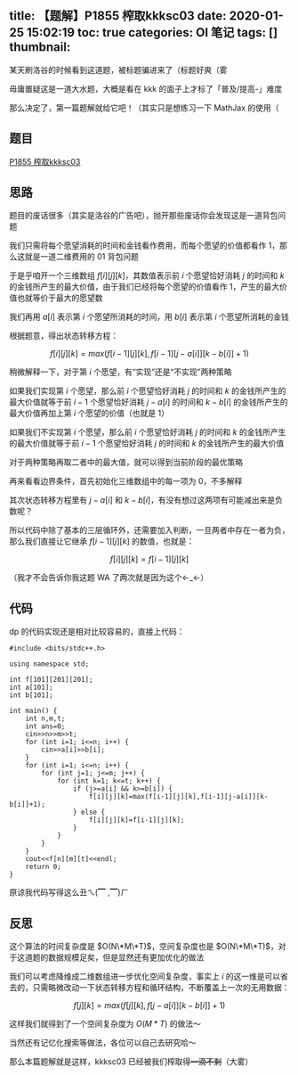 title: 【题解】P1855 榨取kkksc03
date: 2020-01-25 15:02:19
toc: true
categories: OI 笔记
tags: []
thumbnail: 
---
某天刷洛谷的时候看到这道题，被标题骗进来了（标题好爽（雾

毋庸置疑这是一道大水题，大概是看在 kkk 的面子上才标了「普及/提高-」难度

那么决定了，第一篇题解就给它吧！（其实只是想练习一下 MathJax 的使用（

<!--more-->

## 题目 ##

[P1855 榨取kkksc03](https://www.luogu.com.cn/problem/P1855)

## 思路 ##

题目的废话很多（其实是洛谷的广告吧），抛开那些废话你会发现这是一道背包问题

我们只需将每个愿望消耗的时间和金钱看作费用，而每个愿望的价值都看作 $1$，那么这就是一道二维费用的 $01$ 背包问题

于是乎咱开一个三维数组 $f[i][j][k]$，其数值表示前 $i$ 个愿望恰好消耗 $j$ 的时间和 $k$ 的金钱所产生的最大价值，由于我们已经将每个愿望的价值看作 $1$，产生的最大价值也就等价于最大的愿望数

我们再用 $a[i]$ 表示第 $i$ 个愿望所消耗的时间，用 $b[i]$ 表示第 $i$ 个愿望所消耗的金钱

根据题意，得出状态转移方程：

$$f[i][j][k]=max(f[i-1][j][k],f[i-1][j-a[i]][k-b[i]]+1)$$

稍微解释一下，对于第 $i$ 个愿望，有“实现”还是“不实现”两种策略

如果我们实现第 $i$ 个愿望，那么前 $i$ 个愿望恰好消耗 $j$ 的时间和 $k$ 的金钱所产生的最大价值就等于前 $i-1$ 个愿望恰好消耗 $j-a[i]$ 的时间和 $k-b[i]$ 的金钱所产生的最大价值再加上第 $i$ 个愿望的价值（也就是 $1$）

如果我们不实现第 $i$ 个愿望，那么前 $i$ 个愿望恰好消耗 $j$ 的时间和 $k$ 的金钱所产生的最大价值就等于前 $i-1$ 个愿望恰好消耗 $j$ 的时间和 $k$ 的金钱所产生的最大价值

对于两种策略再取二者中的最大值，就可以得到当前阶段的最优策略

再来看看边界条件，首先初始化三维数组中的每一项为 $0$，不多解释

其次状态转移方程里有 $j-a[i]$ 和 $k-b[i]$，有没有想过这两项有可能减出来是负数呢？

所以代码中除了基本的三层循环外，还需要加入判断，一旦两者中存在一者为负，那么我们直接让它继承 $f[i-1][j][k]$ 的数值，也就是：

$$f[i][j][k]=f[i-1][j][k]$$

（我才不会告诉你我这题 WA 了两次就是因为这个←_←）

## 代码 ##

dp 的代码实现还是相对比较容易的，直接上代码：

```
#include <bits/stdc++.h>

using namespace std;

int f[101][201][201];
int a[101];
int b[101];

int main() {
	int n,m,t;
	int ans=0;
	cin>>n>>m>>t;
	for (int i=1; i<=n; i++) {
		cin>>a[i]>>b[i];
	}
	for (int i=1; i<=n; i++) {
		for (int j=1; j<=m; j++) {
			for (int k=1; k<=t; k++) {
				if (j>=a[i] && k>=b[i]) {
					f[i][j][k]=max(f[i-1][j][k],f[i-1][j-a[i]][k-b[i]]+1);
				} else {
					f[i][j][k]=f[i-1][j][k];
				}
			}
		}
	}
	cout<<f[n][m][t]<<endl;
	return 0;
}
```

原谅我代码写得这么丑ㄟ(▔ ,▔)ㄏ

## 反思 ##

这个算法的时间复杂度是 $O(N\*M\*T)$，空间复杂度也是 $O(N\*M\*T)$，对于这道题的数据规模足矣，但是显然还有更加优化的做法

我们可以考虑降维成二维数组进一步优化空间复杂度，事实上 $i$ 的这一维是可以省去的，只需略微改动一下状态转移方程和循环结构，不断覆盖上一次的无用数据：

$$f[j][k]=max(f[j][k],f[j-a[i]][k-b[i]]+1)$$

这样我们就得到了一个空间复杂度为 $O(M*T)$ 的做法～

当然还有记忆化搜索等做法，各位可以自己去研究哈～

那么本篇题解就是这样，kkksc03 已经被我们榨取得~~一滴不剩~~（大雾）